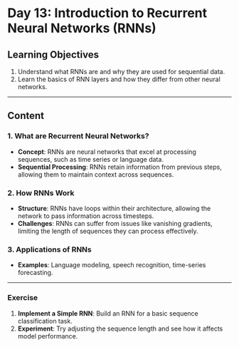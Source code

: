 
# Day 13: Introduction to Recurrent Neural Networks (RNNs)

## Learning Objectives
1. Understand what RNNs are and why they are used for sequential data.
2. Learn the basics of RNN layers and how they differ from other neural networks.

---

## Content

### 1. What are Recurrent Neural Networks?
- **Concept**: RNNs are neural networks that excel at processing sequences, such as time series or language data.
- **Sequential Processing**: RNNs retain information from previous steps, allowing them to maintain context across sequences.

### 2. How RNNs Work
- **Structure**: RNNs have loops within their architecture, allowing the network to pass information across timesteps.
- **Challenges**: RNNs can suffer from issues like vanishing gradients, limiting the length of sequences they can process effectively.

### 3. Applications of RNNs
- **Examples**: Language modeling, speech recognition, time-series forecasting.

---

### Exercise
1. **Implement a Simple RNN**: Build an RNN for a basic sequence classification task.
2. **Experiment**: Try adjusting the sequence length and see how it affects model performance.
